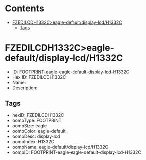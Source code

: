 



Contents
========

* [FZEDILCDH1332C>eagle-default/display-lcd/H1332C](#fzedilcdh1332ceagle-defaultdisplay-lcdh1332c)
	* [Tags](#tags)

# FZEDILCDH1332C>eagle-default/display-lcd/H1332C

- ID: FOOTPRINT-eagle-eagle-default-display-lcd-H1332C
- Hex ID: FZEDILCDH1332C
- Name: 
- Description: 

## Tags

- hexID: FZEDILCDH1332C
- oompType: FOOTPRINT
- oompSize: eagle
- oompColor: eagle-default
- oompDesc: display-lcd
- oompIndex: H1332C
- oompName: eagle-default/display-lcd/H1332C
- oompID: FOOTPRINT-eagle-eagle-default-display-lcd-H1332C
